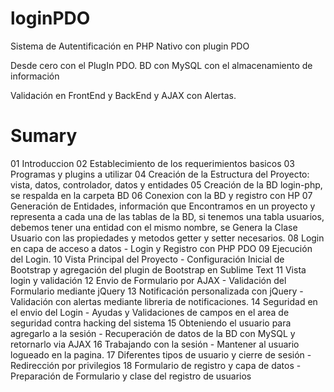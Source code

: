 # loginPDO
Sistema de Autentificación en PHP Nativo con plugin PDO

Desde cero con el PlugIn PDO.
BD con MySQL con el almacenamiento de información

Validación en FrontEnd y BackEnd y AJAX con Alertas.

# Sumary
01 Introduccion
02 Establecimiento de los requerimientos basicos
03 Programas y plugins a utilizar
04 Creación de la Estructura del Proyecto: vista, datos, controlador, datos y entidades
05 Creación de la BD login-php, se respalda en la carpeta BD
06 Conexion con la BD y registro con HP
07 Generación de Entidades, información que Encontramos en un proyecto y representa a cada una de las tablas de la BD, si tenemos una tabla usuarios, debemos tener una entidad con el mismo nombre, se Genera la Clase Usuario con las propiedades y metodos getter y setter necesarios.
08 Login en capa de acceso a datos - Login y Registro con PHP PDO
09 Ejecución del Login.
10 Vista Principal del Proyecto - Configuración Inicial de Bootstrap y agregación del plugin de Bootstrap en Sublime Text
11 Vista login y validación
12 Envio de Formulario por AJAX - Validación del Formulario mediante jQuery
13 Notificación personalizada con jQuery - Validación  con alertas mediante libreria de notificaciones.
14 Seguridad en el envio del Login - Ayudas y Validaciones de campos en el area de seguridad contra hacking del sistema
15 Obteniendo el usuario para agregarlo a la sesión - Recuperación de datos de la BD con MySQL y retornarlo via AJAX
16 Trabajando con la sesión - Mantener al usuario logueado en la pagina.
17 Diferentes tipos de usuario y cierre de sesión - Redirección por privilegios
18 Formulario de registro y capa de datos - Preparación de Formulario y clase del registro de usuarios
